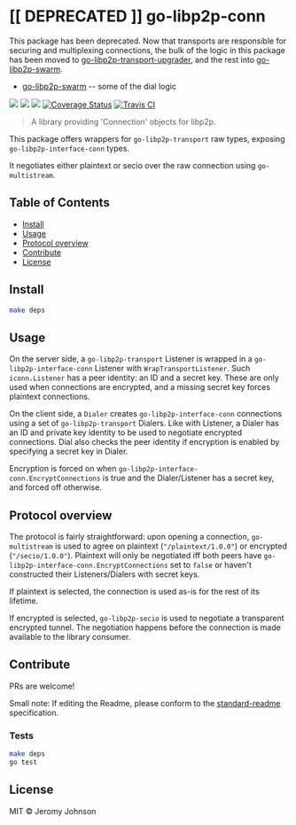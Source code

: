 [[ DEPRECATED ]] go-libp2p-conn
===============================

This package has been deprecated. Now that transports are responsible for
securing and multiplexing connections, the bulk of the logic in this package has
been moved to
[go-libp2p-transport-upgrader](https://github.com/libp2p/go-libp2p-transport-upgrader/),
and the rest into [go-libp2p-swarm](https://github.com/libp2p/go-libp2p-swarm/).


* [go-libp2p-swarm](https://github.com/libp2p/go-libp2p-swarm/) -- some of the dial logic

[![](https://img.shields.io/badge/made%20by-Protocol%20Labs-blue.svg?style=flat-square)](http://ipn.io)
[![](https://img.shields.io/badge/project-IPFS-blue.svg?style=flat-square)](http://libp2p.io/)
[![](https://img.shields.io/badge/freenode-%23ipfs-blue.svg?style=flat-square)](http://webchat.freenode.net/?channels=%23ipfs)
[![Coverage Status](https://coveralls.io/repos/github/libp2p/go-libp2p-conn/badge.svg?branch=master)](https://coveralls.io/github/libp2p/go-libp2p-conn?branch=master)
[![Travis CI](https://travis-ci.org/libp2p/go-libp2p-conn.svg?branch=master)](https://travis-ci.org/libp2p/go-libp2p-conn)

> A library providing 'Connection' objects for libp2p.

This package offers wrappers for `go-libp2p-transport` raw types,
exposing `go-libp2p-interface-conn` types.

It negotiates either plaintext or secio over the raw connection
using `go-multistream`.

## Table of Contents

- [Install](#install)
- [Usage](#usage)
- [Protocol overview](#protocol-overview)
- [Contribute](#contribute)
- [License](#license)

## Install

```sh
make deps
```

## Usage

On the server side, a `go-libp2p-transport` Listener is wrapped in a `go-libp2p-interface-conn` Listener with `WrapTransportListener`. Such `iconn.Listener` has a peer identity: an ID and a secret key. These are only used when connections are encrypted, and a missing secret key forces plaintext connections.

On the client side, a `Dialer` creates `go-libp2p-interface-conn` connections using a set of `go-libp2p-transport` Dialers. Like with Listener, a Dialer has an ID and private key identity to be used to negotiate encrypted connections. Dial also checks the peer identity if encryption is enabled by specifying a secret key in Dialer.

Encryption is forced on when `go-libp2p-interface-conn.EncryptConnections` is true and the Dialer/Listener has a secret key, and forced off otherwise.

## Protocol overview

The protocol is fairly straightforward: upon opening a connection, `go-multistream` is used to agree on plaintext (`"/plaintext/1.0.0"`) or encrypted (`"/secio/1.0.0"`). Plaintext will only be negotiated iff both peers have `go-libp2p-interface-conn.EncryptConnections` set to `false` or haven't constructed their Listeners/Dialers with secret keys.

If plaintext is selected, the connection is used as-is for the rest of its lifetime.

If encrypted is selected, `go-libp2p-secio` is used to negotiate a transparent encrypted tunnel. The negotiation happens before the connection is made available to the library consumer.

## Contribute

PRs are welcome!

Small note: If editing the Readme, please conform to the [standard-readme](https://github.com/RichardLitt/standard-readme) specification.

### Tests

```sh
make deps
go test
```

## License

MIT © Jeromy Johnson
